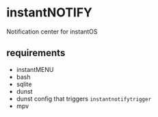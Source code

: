 # instantNOTIFY
Notification center for instantOS

## requirements
* instantMENU
* bash
* sqlite
* dunst
* dunst config that triggers ```instantnotifytrigger```
* mpv
